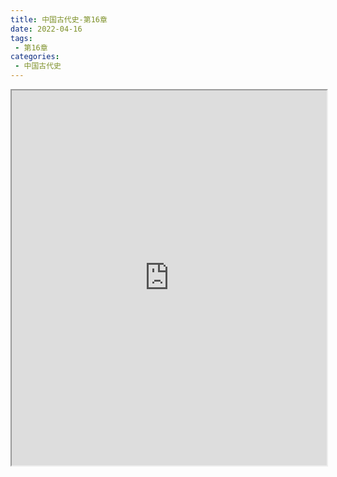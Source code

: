 ```yaml
---
title: 中国古代史-第16章
date: 2022-04-16
tags:
 - 第16章
categories:
 - 中国古代史
---
```




<iframe src="https://history.yourtools.icu/pdf/web/viewer.html?file=https://vkceyugu.cdn.bspapp.com/VKCEYUGU-98958311-3e7b-45a4-9247-ea869d6246c3/60cff97c-f335-4a33-85a6-d67e939716de.pdf" width="100%" height="600px"></iframe>

